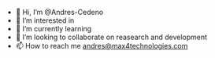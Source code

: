 - 👋 Hi, I’m @Andres-Cedeno
- 👀 I’m interested in 
- 🌱 I’m currently learning 
- 💞️ I’m looking to collaborate on reasearch and development
- 📫 How to reach me andres@max4technologies.com

<!---
Andres-Cedeno/Andres-Cedeno is a ✨ special ✨ repository because its `README.md` (this file) appears on your GitHub profile.
You can click the Preview link to take a look at your changes.
--->
